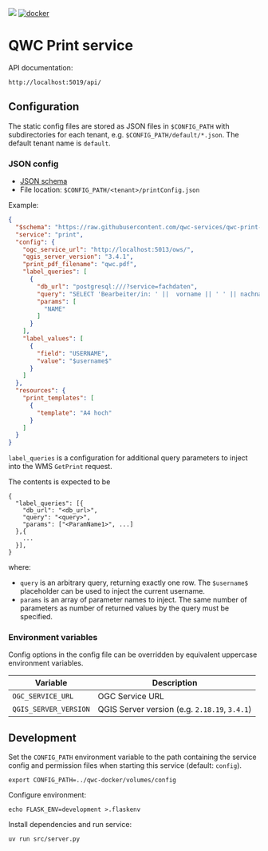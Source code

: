 [![](https://github.com/qwc-services/qwc-print-service/workflows/build/badge.svg)](https://github.com/qwc-services/qwc-print-service/actions)
[![docker](https://img.shields.io/docker/v/sourcepole/qwc-print-service?label=Docker%20image&sort=semver)](https://hub.docker.com/r/sourcepole/qwc-print-service)

QWC Print service
=================

API documentation:

    http://localhost:5019/api/


Configuration
-------------

The static config files are stored as JSON files in `$CONFIG_PATH` with subdirectories for each tenant,
e.g. `$CONFIG_PATH/default/*.json`. The default tenant name is `default`.

### JSON config

* [JSON schema](schemas/qwc-print-service.json)
* File location: `$CONFIG_PATH/<tenant>/printConfig.json`

Example:
```json
{
  "$schema": "https://raw.githubusercontent.com/qwc-services/qwc-print-service/master/schemas/qwc-print-service.json",
  "service": "print",
  "config": {
    "ogc_service_url": "http://localhost:5013/ows/",
    "qgis_server_version": "3.4.1",
    "print_pdf_filename": "qwc.pdf",
    "label_queries": [
      {
        "db_url": "postgresql:///?service=fachdaten",
        "query": "SELECT 'Bearbeiter/in: ' ||  vorname || ' ' || nachname FROM benutzer WHERE username = $username$",
        "params": [
          "NAME"
        ]
      }
    ],
    "label_values": [
      {
        "field": "USERNAME",
        "value": "$username$"
      }
    ]
  },
  "resources": {
    "print_templates": [
      {
        "template": "A4 hoch"
      }
    ]
  }
}
```

`label_queries` is a configuration for additional query parameters to inject into the
WMS `GetPrint` request.

The contents is expected to be

    {
      "label_queries": [{
        "db_url": "<db_url>",
        "query": "<query>",
        "params": ["<ParamName1>", ...]
      },{
        ...
      }],
    }

where:

* `query` is an arbitrary query, returning exactly one row. The `$username$` placeholder can be used to inject the current username.
* `params` is an array of parameter names to inject. The same number of parameters as number of returned values by the query must be specified.


### Environment variables

Config options in the config file can be overridden by equivalent uppercase environment variables.

| Variable                   | Description                                   |
|----------------------------|-----------------------------------------------|
| `OGC_SERVICE_URL`          | OGC Service URL                               |
| `QGIS_SERVER_VERSION`      | QGIS Server version (e.g. `2.18.19`, `3.4.1`) |


Development
-----------

Set the `CONFIG_PATH` environment variable to the path containing the service config and permission files when starting this service (default: `config`).

    export CONFIG_PATH=../qwc-docker/volumes/config

Configure environment:

    echo FLASK_ENV=development >.flaskenv

Install dependencies and run service:

    uv run src/server.py

